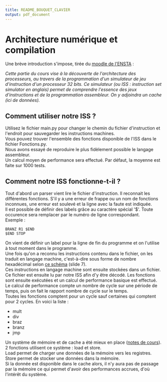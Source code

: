 ```yaml
---
title: README_BOUQUET_CLAVIER
output: pdf_document
---
```


# Architecture numérique et compilation

Une brève introduction s'impose, tirée du [moodle de l'ENSTA] :

*Cette partie du cours vise à la découverte de l'architecture des processeurs, au travers de la programmation d'un simulateur de jeu d'instruction d'un processeur 32 bits. Ce simulateur (ou ISS : instruction set simulator en anglais) permet de comprendre l'essence des jeux d'instructions et de la programmation assembleur. On y adjoindra un cache (ici de données).*

## Comment utiliser notre ISS ?
Utilisez le fichier main.py pour changer le chemin du fichier d'instruction et l'endroit pour sauvegarder les instructions machines.  
Vous pouvez trouver l'ensemble des fonctions disponible de l'ISS dans le fichier Fonctions.py.  
Nous avons essayé de reproduire le plus fidèlement possible le langage assembleur.  
Un calcul moyen de performance sera effectué. Par défaut, la moyenne est faite sur 1000 tests.

## Comment notre ISS fonctionne-t-il ?

Tout d'abord un parser vient lire le fichier d'instruction. Il reconnait les différentes fonctions. S'il y a une erreur de frappe ou un nom de fonctions inconnues, une erreur est soulevé et la ligne avec la faute est indiquée.  
Il est possible de définir des labels grâce au caractère spécial '$'. Toute occurence sera remplacer par le numéro de ligne correspondant.  
Exemple : 
```
BRANZ R1 $END  
$END STOP
```
On vient de définir un label pour la ligne de fin du programme et on l'utilise à tout moment dans le programme.  
Une fois qu'on a reconnu les instructions contenu dans le fichier, on les traduit en langage machine, c'est-à-dire sous forme de nombre hexadécimal selon [ce schéma] (slide 7).  
Ces instructions en langage machine sont ensuite stockées dans un fichier. Ce fichier est ensuite lu par notre ISS afin d'y être décodé. Les fonctions sont ensuite exécutées et un calcul de performance basique est effectué.  
Le calcul de performance compte un nombre de cycle sur une période de temps, puis on fait le rapport nombre de cycle sur le temps.  
Toutes les fonctions comptent pour un cycle sauf certaines qui comptent pour 2 cycles. En voici la liste :  
- mult
- div
- braz
- branz
- jmp
  
Un système de mémoire et de cache a été mieux en place ([notes de cours]).  
2 fonctions utilisent ce système : load et store.  
Load permet de charger une données de la mémoire vers les registres.  
Store permet de stocker une données dans la mémoire.  
Si la donnée est disponible dans le cache alors, il n'y aura pas de passage par la mémoire ce qui permet d'avoir des performances accrues, d'où l'intérêt du système.

[moodle de l'ENSTA]: https://moodle.ensta-bretagne.fr/course/index.php?categoryid=273
[ce schéma]: https://moodle.ensta-bretagne.fr/mod/resource/view.php?id=37647
[notes de cours]: https://moodle.ensta-bretagne.fr/pluginfile.php/57595/course/section/11557/caches-230217-1.pdf
